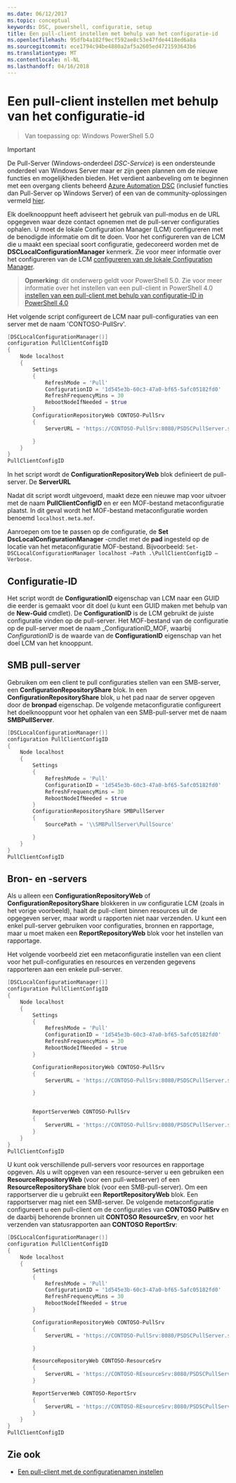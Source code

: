 ```yaml
---
ms.date: 06/12/2017
ms.topic: conceptual
keywords: DSC, powershell, configuratie, setup
title: Een pull-client instellen met behulp van het configuratie-id
ms.openlocfilehash: 95dfb4a182f9ecf592ae8c53e47fde4418ed6a8a
ms.sourcegitcommit: ece1794c94be4880a2af5a2605ed4721593643b6
ms.translationtype: MT
ms.contentlocale: nl-NL
ms.lasthandoff: 04/16/2018
---
```

# <a name="setting-up-a-pull-client-using-configuration-id"></a>Een pull-client instellen met behulp van het configuratie-id

> Van toepassing op: Windows PowerShell 5.0

> [!IMPORTANT]
> De Pull-Server (Windows-onderdeel *DSC-Service*) is een ondersteunde onderdeel van Windows Server maar er zijn geen plannen om de nieuwe functies en mogelijkheden bieden. Het verdient aanbeveling om te beginnen met een overgang clients beheerd [Azure Automation DSC](/azure/automation/automation-dsc-getting-started) (inclusief functies dan Pull-Server op Windows Server) of een van de community-oplossingen vermeld [hier](pullserver.md#community-solutions-for-pull-service).

Elk doelknooppunt heeft adviseert het gebruik van pull-modus en de URL opgegeven waar deze contact opnemen met de pull-server configuraties ophalen. U moet de lokale Configuration Manager (LCM) configureren met de benodigde informatie om dit te doen. Voor het configureren van de LCM die u maakt een speciaal soort configuratie, gedecoreerd worden met de **DSCLocalConfigurationManager** kenmerk. Zie voor meer informatie over het configureren van de LCM [configureren van de lokale Configuration Manager](metaConfig.md).

> **Opmerking**: dit onderwerp geldt voor PowerShell 5.0. Zie voor meer informatie over het instellen van een pull-client in PowerShell 4.0 [instellen van een pull-client met behulp van configuratie-ID in PowerShell 4.0](pullClientConfigID4.md)

Het volgende script configureert de LCM naar pull-configuraties van een server met de naam 'CONTOSO-PullSrv'.

```powershell
[DSCLocalConfigurationManager()]
configuration PullClientConfigID
{
    Node localhost
    {
        Settings
        {
            RefreshMode = 'Pull'
            ConfigurationID = '1d545e3b-60c3-47a0-bf65-5afc05182fd0'
            RefreshFrequencyMins = 30
            RebootNodeIfNeeded = $true
        }
        ConfigurationRepositoryWeb CONTOSO-PullSrv
        {
            ServerURL = 'https://CONTOSO-PullSrv:8080/PSDSCPullServer.svc'

        }
    }
}
PullClientConfigID
```

In het script wordt de **ConfigurationRepositoryWeb** blok definieert de pull-server. De **ServerURL**

Nadat dit script wordt uitgevoerd, maakt deze een nieuwe map voor uitvoer met de naam **PullClientConfigID** en er een MOF-bestand metaconfiguratie plaatst. In dit geval wordt het MOF-bestand metaconfiguratie worden benoemd `localhost.meta.mof`.

Aanroepen om toe te passen op de configuratie, de **Set DscLocalConfigurationManager** -cmdlet met de **pad** ingesteld op de locatie van het metaconfiguratie MOF-bestand. Bijvoorbeeld: `Set-DSCLocalConfigurationManager localhost –Path .\PullClientConfigID –Verbose.`

## <a name="configuration-id"></a>Configuratie-ID

Het script wordt de **ConfigurationID** eigenschap van LCM naar een GUID die eerder is gemaakt voor dit doel (u kunt een GUID maken met behulp van de **New-Guid** cmdlet). De **ConfigurationID** is de LCM gebruikt de juiste configuratie vinden op de pull-server. Het MOF-bestand van de configuratie op de pull-server moet de naam _ConfigurationID_MOF, waarbij _ConfigurationID_ is de waarde van de **ConfigurationID** eigenschap van het doel LCM van het knooppunt.

## <a name="smb-pull-server"></a>SMB pull-server

Gebruiken om een client te pull configuraties stellen van een SMB-server, een **ConfigurationRepositoryShare** blok. In een **ConfigurationRepositoryShare** blok, u het pad naar de server opgeven door de **bronpad** eigenschap. De volgende metaconfiguratie configureert het doelknooppunt voor het ophalen van een SMB-pull-server met de naam **SMBPullServer**.

```powershell
[DSCLocalConfigurationManager()]
configuration PullClientConfigID
{
    Node localhost
    {
        Settings
        {
            RefreshMode = 'Pull'
            ConfigurationID = '1d545e3b-60c3-47a0-bf65-5afc05182fd0'
            RefreshFrequencyMins = 30
            RebootNodeIfNeeded = $true
        }
        ConfigurationRepositoryShare SMBPullServer
        {
            SourcePath = '\\SMBPullServer\PullSource'

        }
    }
}
PullClientConfigID
```

## <a name="resource-and-report-servers"></a>Bron- en -servers

Als u alleen een **ConfigurationRepositoryWeb** of **ConfigurationRepositoryShare** blokkeren in uw configuratie LCM (zoals in het vorige voorbeeld), haalt de pull-client binnen resources uit de opgegeven server, maar wordt u rapporten niet naar verzenden. U kunt een enkel pull-server gebruiken voor configuraties, bronnen en rapportage, maar u moet maken een **ReportRepositoryWeb** blok voor het instellen van rapportage.

Het volgende voorbeeld ziet een metaconfiguratie instellen van een client voor het pull-configuraties en resources en verzenden gegevens rapporteren aan een enkele pull-server.

```powershell
[DSCLocalConfigurationManager()]
configuration PullClientConfigID
{
    Node localhost
    {
        Settings
        {
            RefreshMode = 'Pull'
            ConfigurationID = '1d545e3b-60c3-47a0-bf65-5afc05182fd0'
            RefreshFrequencyMins = 30
            RebootNodeIfNeeded = $true
        }

        ConfigurationRepositoryWeb CONTOSO-PullSrv
        {
            ServerURL = 'https://CONTOSO-PullSrv:8080/PSDSCPullServer.svc'

        }


        ReportServerWeb CONTOSO-PullSrv
        {
            ServerURL = 'https://CONTOSO-PullSrv:8080/PSDSCPullServer.svc'
        }
    }
}
PullClientConfigID
```

U kunt ook verschillende pull-servers voor resources en rapportage opgeven. Als u wilt opgeven van een resource-server u een gebruiken een **ResourceRepositoryWeb** (voor een pull-webserver) of een **ResourceRepositoryShare** blok (voor een SMB-pull-server).
Om een rapportserver die u gebruikt een **ReportRepositoryWeb** blok. Een rapportserver mag niet een SMB-server.
De volgende metaconfiguratie configureert u een pull-client om de configuraties van **CONTOSO PullSrv** en de daarbij behorende bronnen uit **CONTOSO ResourceSrv**, en voor het verzenden van statusrapporten aan  **CONTOSO ReportSrv**:

```powershell
[DSCLocalConfigurationManager()]
configuration PullClientConfigID
{
    Node localhost
    {
        Settings
        {
            RefreshMode = 'Pull'
            ConfigurationID = '1d545e3b-60c3-47a0-bf65-5afc05182fd0'
            RefreshFrequencyMins = 30
            RebootNodeIfNeeded = $true
        }

        ConfigurationRepositoryWeb CONTOSO-PullSrv
        {
            ServerURL = 'https://CONTOSO-PullSrv:8080/PSDSCPullServer.svc'

        }

        ResourceRepositoryWeb CONTOSO-ResourceSrv
        {
            ServerURL = 'https://CONTOSO-REsourceSrv:8080/PSDSCPullServer.svc'
        }

        ReportServerWeb CONTOSO-ReportSrv
        {
            ServerURL = 'https://CONTOSO-REsourceSrv:8080/PSDSCPullServer.svc'
        }
    }
}
PullClientConfigID
```

## <a name="see-also"></a>Zie ook

* [Een pull-client met de configuratienamen instellen](pullClientConfigNames.md)